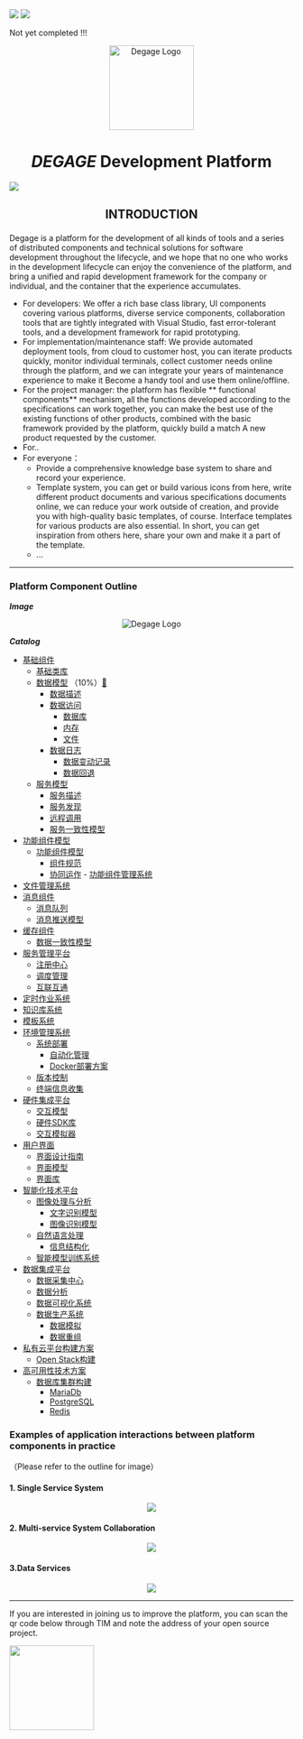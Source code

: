 <p style="display:inline">

<img src="https://img.shields.io/badge/build-failing-red.svg?style=for-the-badge&logo=appveyor"/>
<img src="https://img.shields.io/badge/schedule-5%25-orange.svg?style=for-the-badge&logo=appveyor"/>
</p>
<p>Not yet completed !!!</p>
<p align="center">
<img width="150" src="images/logo.png" alt="Degage Logo">
</p>


<h1 align="center"><i>DEGAGE</i> Development Platform</h1>
<p style="display:inline">
<a href="README.md" title="中文说明"><img src="https://img.shields.io/badge/language-ZH--CN-orange.svg?style=for-the-badge"/></a>
</p>
<h2><p align="center">INTRODUCTION</p></h2>
Degage is a platform for the development of all kinds of tools and a series of distributed components and technical solutions for software development throughout the lifecycle, and we hope that no one who works in the development lifecycle can enjoy the convenience of the platform, and bring a unified and rapid development framework for the company or individual, and the container that the experience accumulates.  

 * For developers: We offer a rich base class library, UI components covering various platforms, diverse service components, collaboration tools that are tightly integrated with Visual Studio, fast error-tolerant tools, and a development framework for rapid prototyping.
 * For implementation/maintenance staff: We provide automated deployment tools, from cloud to customer host, you can iterate products quickly, monitor individual terminals, collect customer needs online through the platform, and we can integrate your years of maintenance experience to make it Become a handy tool and use them online/offline.
 * For the project manager: the platform has flexible ** functional components** mechanism, all the functions developed according to the specifications can work together, you can make the best use of the existing functions of other products, combined with the basic framework provided by the platform, quickly build a match A new product requested by the customer.
 * For..
 * For everyone：
   * Provide a comprehensive knowledge base system to share and record your experience.
   * Template system, you can get or build various icons from here, write different product documents and various specifications documents online, we can reduce your work outside of creation, and provide you with high-quality basic templates, of course. Interface templates for various products are also essential. In short, you can get inspiration from others here, share your own and make it a part of the template.
   * ...
***


### Platform Component Outline

***Image***
<p align="center">
<img  src="images/outline.png" alt="Degage Logo">
</p>

***Catalog***  

- [基础组件](#基础组件)
     - [基础类库](#基础类库)
     - [数据模型](#数据模型) （10%）[📃](data-model/DATAMODEL.md "查看对于此章的详细描述")
         - [数据描述](#数据描述)
         - [数据访问](#数据访问)
           - [数据库](#数据库)
           - [内存](#内存)
           - [文件](#文件)
         - [数据日志](#数据日志)
           - [数据变动记录](#数据变动)
           - [数据回退](#数据回退)
     - [服务模型](#服务模型)
         - [服务描述](#服务描述)
         - [服务发现](#服务发现)
         - [远程调用](#远程调用)
         - [服务一致性模型](#服务一致性模型)
- [功能组件模型](#功能组件平台)
     - [功能组件模型](#功能组件模型)
         - [组件规范](#组件规范)
         - [协同运作](#协同运作)
      - [功能组件管理系统](#功能组件管理系统)
- [文件管理系统](#文件管理系统)
- [消息组件](#消息组件)
     - [消息队列](#消息队列)
     - [消息推送模型](#消息推送模型)
- [缓存组件](#缓存组件)
     - [数据一致性模型](#数据一致性模型)
- [服务管理平台](#服务管理平台)
     - [注册中心](#注册中心)
     - [调度管理](#调度管理)
     - [互联互通](#互联互通)
- [定时作业系统](#定时作业系统)
- [知识库系统](#知识库系统)
- [模板系统](#模板系统)
- [环境管理系统](#环境管理系统)
     - [系统部署](#系统部署)
        - [自动化管理](#自动化管理)
        - [Docker部署方案](#Docker部署方案)
     - [版本控制](#版本控制)
     - [终端信息收集](#终端信息收集)
- [硬件集成平台](#硬件集成平台)
     - [交互模型](#交互模型)
     - [硬件SDK库](#硬件SDK库)
     - [交互模拟器](#交互模拟器)
- [用户界面](#用户界面)
     - [界面设计指南](#界面设计指南)
     - [界面模型](#界面模型)
     - [界面库](#界面库)
- [智能化技术平台](#智能化技术平台)
     - [图像处理与分析](#图像处理与分析)
        - [文字识别模型](#文字识别模型)
        - [图像识别模型](#图像识别模型)
     - [自然语言处理](#自然语言处理)
        - [信息结构化](#信息结构化)
     - [智能模型训练系统](#智能模型训练系统)
- [数据集成平台](#数据集成平台)
     - [数据采集中心](#数据采集中心)
     - [数据分析](#数据分析)
     - [数据可视化系统](#数据可视化系统)
     - [数据生产系统](#数据生产系统)
         - [数据模拟](#数据模拟)
         - [数据重组](#数据重组)
- [私有云平台构建方案](#私有云平台构建方案)
     - [Open Stack构建](#OpenStack)
- [高可用性技术方案](#高可用性技术方案)
     - [数据库集群构建](#数据库集群)
        - [MariaDb](#MariaDb)
        - [PostgreSQL](#PostgreSQL)
        - [Redis](#Redis)
 
### Examples of application interactions between platform components in practice
（Please refer to the outline for image）

#### 1. Single Service System

<p align="center">
<img  src="images/example-application1.png" >
</p>

#### 2. Multi-service System Collaboration

<p align="center">
<img  src="images/example-application2.png" >
</p>

#### 3.Data Services

<p align="center">
<img  src="images/example-application3.png" >
</p>


**** 
If you are interested in joining us to improve the platform, you can scan the qr code below through TIM and note the address of your open source project.
<p>
<img width='150'  src="images/contact-tim.jpg" >
</p>
